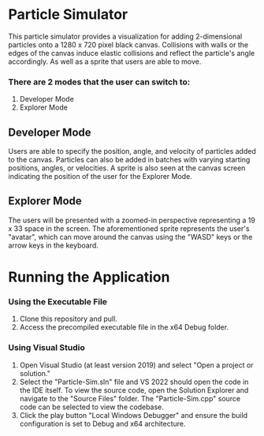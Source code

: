 # Particle Simulator
This particle simulator provides a visualization for adding 2-dimensional particles onto a 1280 x 720 pixel black canvas. Collisions with walls or the edges of the canvas induce elastic collisions and reflect the particle's angle accordingly. As well as a sprite that users are able to move. 

### There are 2 modes that the user can switch to:
1. Developer Mode
2. Explorer Mode

## Developer Mode
Users are able to specify the position, angle, and velocity of particles added to the canvas. Particles can also be added in batches with varying starting positions, angles, or velocities. A sprite is also seen at the canvas screen indicating the position of the user for the Explorer Mode.

## Explorer Mode
The users will be presented with a zoomed-in perspective representing a 19 x 33 space in the screen. The aforementioned sprite represents the user's "avatar", which can move around the canvas using the "WASD" keys or the arrow keys in the keyboard.

# Running the Application

### Using the Executable File

1. Clone this repository and pull.
2. Access the precompiled executable file in the x64 Debug folder.

### Using Visual Studio
1. Open Visual Studio (at least version 2019) and select "Open a project or solution."
2. Select the "Particle-Sim.sln" file and VS 2022 should open the code in the IDE itself. To view the source code, open the Solution Explorer and navigate to the "Source Files" folder. The "Particle-Sim.cpp" source code can be selected to view the codebase.
5. Click the play button "Local Windows Debugger" and ensure the build configuration is set to Debug and x64 architecture.
